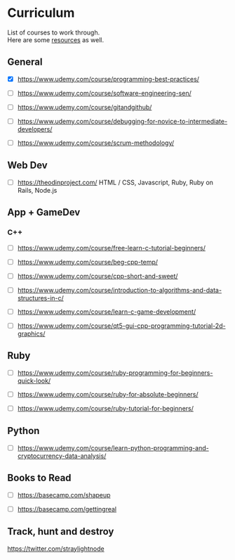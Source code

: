 # Curriculum
List of courses to work through.  
Here are some [resources](https://github.com/straylightnode/learning/blob/master/resources.md) as well.


## General

- [x] https://www.udemy.com/course/programming-best-practices/
- [ ] https://www.udemy.com/course/software-engineering-sen/
- [ ] https://www.udemy.com/course/gitandgithub/
- [ ] https://www.udemy.com/course/debugging-for-novice-to-intermediate-developers/
- [ ] https://www.udemy.com/course/scrum-methodology/


## Web Dev

- [ ] https://theodinproject.com/
HTML / CSS, Javascript, Ruby, Ruby on Rails, Node.js


## App + GameDev

### C++

- [ ] https://www.udemy.com/course/free-learn-c-tutorial-beginners/
- [ ] https://www.udemy.com/course/beg-cpp-temp/
- [ ] https://www.udemy.com/course/cpp-short-and-sweet/
- [ ] https://www.udemy.com/course/introduction-to-algorithms-and-data-structures-in-c/
- [ ] https://www.udemy.com/course/learn-c-game-development/
- [ ] https://www.udemy.com/course/qt5-gui-cpp-programming-tutorial-2d-graphics/


## Ruby

- [ ] https://www.udemy.com/course/ruby-programming-for-beginners-quick-look/
- [ ] https://www.udemy.com/course/ruby-for-absolute-beginners/
- [ ] https://www.udemy.com/course/ruby-tutorial-for-beginners/


## Python

- [ ] https://www.udemy.com/course/learn-python-programming-and-cryptocurrency-data-analysis/


## Books to Read

- [ ] https://basecamp.com/shapeup
- [ ] https://basecamp.com/gettingreal


## Track, hunt and destroy

https://twitter.com/straylightnode
